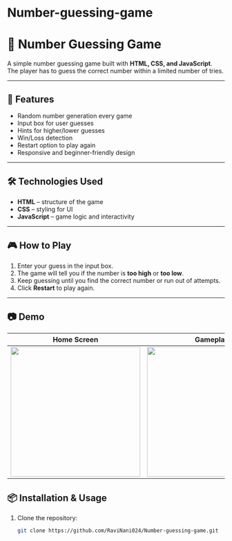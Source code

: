 # Number-guessing-game

# 🎯 Number Guessing Game

A simple number guessing game built with **HTML, CSS, and JavaScript**.  
The player has to guess the correct number within a limited number of tries.

---

## 🚀 Features
- Random number generation every game
- Input box for user guesses
- Hints for higher/lower guesses
- Win/Loss detection
- Restart option to play again
- Responsive and beginner-friendly design

---

## 🛠️ Technologies Used
- **HTML** – structure of the game  
- **CSS** – styling for UI  
- **JavaScript** – game logic and interactivity  

---

## 🎮 How to Play
1. Enter your guess in the input box.  
2. The game will tell you if the number is **too high** or **too low**.  
3. Keep guessing until you find the correct number or run out of attempts.  
4. Click **Restart** to play again.  

---

## 📷 Demo

| Home Screen | Gameplay | Game Over |
|------------|---------|-----------|
| <img src="https://github.com/user-attachments/assets/edc3a0ba-bb58-4d5c-9f91-26a40bac6a76" width="300"/> | <img src="https://github.com/user-attachments/assets/29f8d66d-dc1c-480b-96c0-bc12f4206daf" width="300"/> | <img src="https://github.com/user-attachments/assets/921740a1-58d6-4b2d-a727-6a3daa1c3384" width="300"/> |



## 📦 Installation & Usage
1. Clone the repository:
   ```bash
   git clone https://github.com/RaviNani024/Number-guessing-game.git
